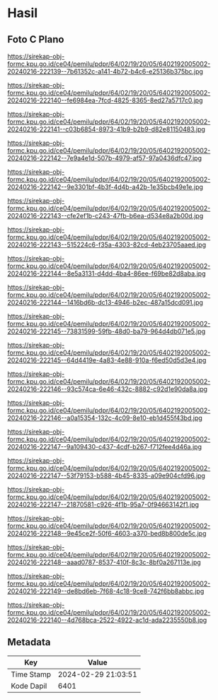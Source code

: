 # Hasil

## Foto C Plano

https://sirekap-obj-formc.kpu.go.id/ce04/pemilu/pdpr/64/02/19/20/05/6402192005002-20240216-222139--7b61352c-a141-4b72-b4c6-e25136b375bc.jpg

https://sirekap-obj-formc.kpu.go.id/ce04/pemilu/pdpr/64/02/19/20/05/6402192005002-20240216-222140--fe6984ea-7fcd-4825-8365-8ed27a5717c0.jpg

https://sirekap-obj-formc.kpu.go.id/ce04/pemilu/pdpr/64/02/19/20/05/6402192005002-20240216-222141--c03b6854-8973-41b9-b2b9-d82e81150483.jpg

https://sirekap-obj-formc.kpu.go.id/ce04/pemilu/pdpr/64/02/19/20/05/6402192005002-20240216-222142--7e9a4e1d-507b-4979-af57-97a0436dfc47.jpg

https://sirekap-obj-formc.kpu.go.id/ce04/pemilu/pdpr/64/02/19/20/05/6402192005002-20240216-222142--9e3301bf-4b3f-4d4b-a42b-1e35bcb49e1e.jpg

https://sirekap-obj-formc.kpu.go.id/ce04/pemilu/pdpr/64/02/19/20/05/6402192005002-20240216-222143--cfe2ef1b-c243-47fb-b6ea-d534e8a2b00d.jpg

https://sirekap-obj-formc.kpu.go.id/ce04/pemilu/pdpr/64/02/19/20/05/6402192005002-20240216-222143--515224c6-f35a-4303-82cd-4eb23705aaed.jpg

https://sirekap-obj-formc.kpu.go.id/ce04/pemilu/pdpr/64/02/19/20/05/6402192005002-20240216-222144--8e5a3131-d4dd-4ba4-86ee-f69be82d8aba.jpg

https://sirekap-obj-formc.kpu.go.id/ce04/pemilu/pdpr/64/02/19/20/05/6402192005002-20240216-222144--1416bd6b-dc13-4946-b2ec-487a15dcd091.jpg

https://sirekap-obj-formc.kpu.go.id/ce04/pemilu/pdpr/64/02/19/20/05/6402192005002-20240216-222145--73831599-59fb-48d0-ba79-964d4db071e5.jpg

https://sirekap-obj-formc.kpu.go.id/ce04/pemilu/pdpr/64/02/19/20/05/6402192005002-20240216-222145--64d4419e-4a83-4e88-910a-f6ed50d5d3e4.jpg

https://sirekap-obj-formc.kpu.go.id/ce04/pemilu/pdpr/64/02/19/20/05/6402192005002-20240216-222146--93c574ca-6e46-432c-8882-c92d1e90da8a.jpg

https://sirekap-obj-formc.kpu.go.id/ce04/pemilu/pdpr/64/02/19/20/05/6402192005002-20240216-222146--a0a15354-132c-4c09-8e10-eb1d455f43bd.jpg

https://sirekap-obj-formc.kpu.go.id/ce04/pemilu/pdpr/64/02/19/20/05/6402192005002-20240216-222147--9a109430-c437-4cdf-b267-f712fee4d46a.jpg

https://sirekap-obj-formc.kpu.go.id/ce04/pemilu/pdpr/64/02/19/20/05/6402192005002-20240216-222147--53f79153-b588-4b45-8335-a09e904cfd96.jpg

https://sirekap-obj-formc.kpu.go.id/ce04/pemilu/pdpr/64/02/19/20/05/6402192005002-20240216-222147--21870581-c926-4f1b-95a7-0f94663142f1.jpg

https://sirekap-obj-formc.kpu.go.id/ce04/pemilu/pdpr/64/02/19/20/05/6402192005002-20240216-222148--9e45ce2f-50f6-4603-a370-bed8b800de5c.jpg

https://sirekap-obj-formc.kpu.go.id/ce04/pemilu/pdpr/64/02/19/20/05/6402192005002-20240216-222148--aaad0787-8537-410f-8c3c-8bf0a267113e.jpg

https://sirekap-obj-formc.kpu.go.id/ce04/pemilu/pdpr/64/02/19/20/05/6402192005002-20240216-222149--de8bd6eb-7f68-4c18-9ce8-742f6bb8abbc.jpg

https://sirekap-obj-formc.kpu.go.id/ce04/pemilu/pdpr/64/02/19/20/05/6402192005002-20240216-222140--4d768bca-2522-4922-ac1d-ada2235550b8.jpg


## Metadata

| Key        | Value               |
| ---------- | ------------------- |
| Time Stamp | 2024-02-29 21:03:51 |
| Kode Dapil | 6401                |



